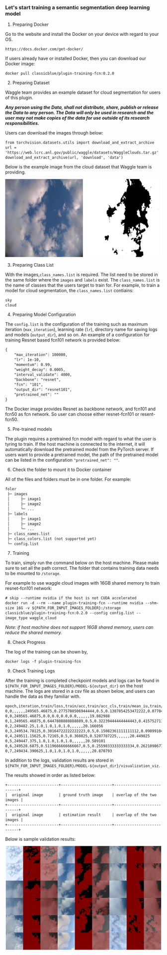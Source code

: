 ### Let's start training a semantic segmentation deep learning model
  
1) Preparing Docker

Go to the website and install the Docker on your device with regard to your OS.
```
https://docs.docker.com/get-docker/
```

If users already have or installed Docker, then you can download our Docker image:
```
docker pull classicblue/plugin-training-fcn:0.2.0
```

2) Preparing Dataset

Waggle team provides an example dataset for cloud segmentation for users of this plugin.

_**Any person using the Data, shall not distribute, share, publish or release the Data to any person. The Data will only 
be used in research and the user may not make copies of the data for use outside of its research responsibilities.**_

Users can download the images through below:

```
from torchvision.datasets.utils import download_and_extract_archive
url = 'https://web.lcrc.anl.gov/public/waggle/datasets/WaggleClouds.tar.gz'
download_and_extract_archive(url, 'download', 'data')
```

Below is the example image from the cloud dataset that Waggle team is providing.

<p align="center">
<kbd><img src="./images/image.jpg" width="250" /></kbd> <kbd><img src="./images/label.jpg" width="250" /></kbd>
</p>


3) Preparing Class List

With the images,`class_names.list` is required. The list need to be stored in the same folder where the `images` and `labels` exist. The `class_names.list` is the name of classes that the users target to train for. For example, to train a model for cloud segmentation, the `class_names.list` contiains:
```
sky
cloud
```

4) Preparing Model Configuration

The `config.list` is the configuration of the training such as maximum iteration (`max_iteration`), learning rate (`lr`),  directory name for saving logs and models (`output_dir`), and so on. An example of a configuration for training Resnet based fcn101 network is provided below: 
```
{
    "max_iteration": 100000, 
    "lr": 1e-10, 
    "momentum": 0.99, 
    "weight_decay": 0.0005, 
    "interval_validate": 4000,
    "backbone": "resnet",
    "fcn": "101",
    "output_dir": "resnet101",
    "pretrained_net": ""
}
```

The Docker image provides Resnet as backbone network, and fcn101 and fcn50 as fcn network. So user can choose either resnet-fcn101 or resent-fcn50.


5) Pre-trained models

The plugin requires a pretrained fcn model with regard to what the user is tyring to train. If the host machine is connected to the internet, it will automatically download the pretrained model from the PyTorch server. If users want to provide a pretrained model, the path of the pretrained model can be listed in the configuration `"pretrained_net": ""`.


6) Check the folder to mount it to Docker container

All of the files and folders must be in one folder. For example:
```
foler
 ├─ images
 │     ├─ image1
 │     ├─ image2
 │     └─ ...      
 ├─ labels
 │     ├─ image1
 │     ├─ image2
 │     └─ ...
 ├─ class_names.list
 ├─ class_colors.list (not supported yet)
 └─ config.list
```


7) Training

To train, simply run the command below on the host machine. Please make sure to set all the path correct. The folder that contains training data needs to be mounted to `/storage`.

For example to use waggle cloud images with 16GB shared memory to train resnet-fcn101 network:
```
# skip --runtime nvidia if the host is not CUDA accelerated
docker run -d --rm --name plugin-training-fcn --runtime nvidia --shm-size 16G -v ${PATH_FOR_INPUT_IMAGES_FOLDER}:/storage classicblue/plugin-training-fcn:0.2.0 --config config.list --image_type waggle_cloud
```

_Note: if host machine does not support 16GB shared memory, users can reduce the shared memory._

8) Check Progress

The log of the training can be shown by,

```
docker logs -f plugin-training-fcn
```

9) Check Training Logs

After the training is completed checkpoint models and logs can be found in `${PATH_FOR_INPUT_IMAGES_FOLDER}/MODEL-${output_dir}` on the host machine. The logs are stored in a csv file as shown below, and users can handle the data as they familiar with.

```
epoch,iteration,train/loss,train/acc,train/acc_cls,train/mean_iu,train/fwavacc,valid/loss,valid/acc,valid/acc_cls,valid/mean_iu,valid/fwavacc,elapsed_time
0,0,,,,,,249565.46875,0.2775708506944444,0.5,0.1387854253472222,0.07704557715523756,19.109297
0,0,249565.46875,0.0,0.0,0.0,0.0,,,,,,19.882988
0,1,249565.46875,0.6447888888888889,0.5,0.32239444444444443,0.41575271123456786,,,,,,20.023459
0,2,249482.25,1.0,1.0,1.0,1.0,,,,,,20.166056
0,3,249534.78125,0.30164722222222223,0.5,0.15082361111111112,0.09099104667438272,,,,,,20.306398
0,4,249511.15625,0.72165,0.5,0.360825,0.5207787225,,,,,,20.449825
0,5,249447.375,1.0,1.0,1.0,1.0,,,,,,20.589101
0,6,249528.6875,0.5119666666666667,0.5,0.25598333333333334,0.2621098677777778,,,,,,20.73057
0,7,249434.390625,1.0,1.0,1.0,1.0,,,,,,20.870793
```

In addition to the logs, validation results are stored in `${PATH_FOR_INPUT_IMAGES_FOLDER}/MODEL-${output_dir}/visualization_viz`. 

The results showed in order as listed below:
```
+-----------------------+-----------------------+---------------------------+
|  original image       | ground truth image    | overlap of the two images |
+-----------------------+-----------------------+---------------------------+
|  original image       | estimation result     | overlap of the two images |
+-----------------------+-----------------------+---------------------------+
```

Below is sample validation results:

<p align="center">
<img src="./images/iter000000100000.jpg" width="500"/>
</p>
